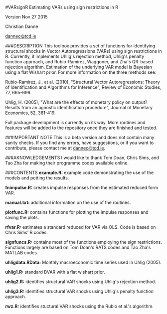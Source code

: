 #VARsignR
Estimating VARs using sign restrictions in R

Version Nov 27 2015

Christian Danne

dannec@tcd.ie

###DESCRIPTION 
This toolbox provides a set of functions for identifying structural shocks in Vector Autoregressions (VARs) using sign restrictions in R. Currently, it implements Uhlig's rejection method, Uhlig's penalty function approach, and Rubio-Ramirez, Waggoner, and Zha's QR-based rejection algorithm. Estimation of the underlying VAR model is Bayesian using a flat Wishart prior. For more information on the three methods see: 

Rubio-Ramirez, J., et al. (2010), "Structural Vector Autoregressions: Theory of Identification and Algorithms for Inference", Review of Economic Studies, 77, 665-696.

Uhlig, H. (2005), "What are the effects of monetary policy on output? Results from an agnostic identification procedure", Journal of Monetary Economics, 52, 381-419.

Full package development is currently on its way. More routines and features will be added to the repository once they are finished and tested. 

###IMPORTANT NOTE 
This is a beta version and does not contain many sanity checks. If you find any errors, have suggestions, or if you want to contribute, please contact me at dannec@tcd.ie. 

###AKNOWLEDGEMENTS 
I would like to thank Tom Doan, Chris Sims, and Tao Zha for making their programme codes available online. 

###CONTENTS 
 **example.R:** example code demonstrating the use of the models and potting the results. 

 **fnimpulse.R:** creates impulse responses from the estimated reduced form VAR. 

  **manual.txt:** additional information on the use of the routines. 

 **plotfunc.R:** contains functions for plotting the impulse responses and saving the plots.

 **rfvar.R:** estimates a standard reduced for VAR via OLS. Code is based on Chris Sims' R codes.

 **signfuncs.R:** contains most of the functions employing the sign restrictions. Functions largely are based on Tom Doan's RATS codes and Tao Zha's MATLAB codes. 

 **uhligdata.RData:** Monthly macroeconomic time series used in Uhlig (2005).

 **uhlig1.R:** standard BVAR with a flat wishart prior. 

 **uhlig2.R:** identifies structural VAR shocks using Uhlig's rejection method.

 **uhlig3.R:** identifies structural VAR shocks using Uhlig's penalty function approach. 

 **rwz.R:** identifies stuctural VAR shocks using the Rubio et al.'s algorithm. 
 


 


 
